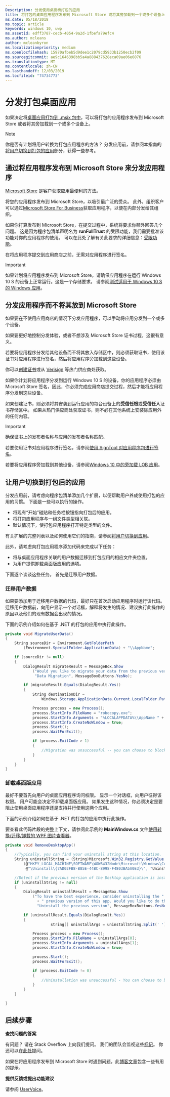 ```yaml
---
Description: 分发使用桌面桥打包的应用
title: 将打包的桌面应用程序发布到 Microsoft Store 或将其旁加载到一个或多个设备上。
ms.date: 05/18/2018
ms.topic: article
keywords: windows 10, uwp
ms.assetid: edff3787-cecb-4054-9a2d-1fbefa79efc4
ms.author: mcleans
author: mcleanbyron
ms.localizationpriority: medium
ms.openlocfilehash: 15970afbeb5d9dee1c2079cd5933b1250ecb2f09
ms.sourcegitcommit: ae9c1646398bb5a4a888437628eca09ae06e6076
ms.translationtype: MT
ms.contentlocale: zh-CN
ms.lasthandoff: 12/03/2019
ms.locfileid: "74734773"
---
```

# <a name="distribute-your-packaged-desktop-app"></a>分发打包桌面应用

如果决定将[桌面应用打包到 .msix 包中](/windows/msix/desktop/desktop-to-uwp-root)，可以将打包的应用程序发布到 Microsoft Store 或者将其旁加载到一个或多个设备上。

> [!NOTE]
> 你是否有计划将用户转换为打包应用程序的方法？ 分发应用前，请参阅本指南的[将用户切换到打包的应用](#transition-users)部分，获得一些参考。

## <a name="distribute-your-application-by-publishing-it-to-the-microsoft-store"></a>通过将应用程序发布到 Microsoft Store 来分发应用程序

[Microsoft Store](https://www.microsoft.com/store/apps) 是客户获取应用最便利的方法。

将您的应用程序发布到 Microsoft Store，以吸引最广泛的受众。 此外，组织客户可以通过[Microsoft Store For Business](https://businessstore.microsoft.com/store)获取应用程序，以便在内部分发给其组织。

如果你打算发布到 Microsoft Store，在提交过程中，系统将要求你额外回答几个问题。 这是因为程序包清单声明名为 **runFullTrust** 的受限功能，我们需要批准该功能对你的应用程序的使用。 可以在此处了解有关此要求的详细信息：[受限功能](/windows/uwp/packaging/app-capability-declarations#restricted-capabilities)。

在将应用程序提交到应用商店之前，无需对应用程序进行签名。

>[!IMPORTANT]
> 如果计划将应用程序发布到 Microsoft Store，请确保应用程序在运行 Windows 10 S 的设备上正常运行。这是一个存储要求。 请参阅[测试适用于 Windows 10 S 的 Windows 应用](/windows/msix/desktop/desktop-to-uwp-test-windows-s)。

<a id="side-load" />

## <a name="distribute-your-application-without-placing-it-onto-the-microsoft-store"></a>分发应用程序而不将其放到 Microsoft Store

如果要在不使用应用商店的情况下分发应用程序，可以手动将应用分发到一个或多个设备。

如果要更好地控制分发体验，或者不想涉及 Microsoft Store 证书过程，这很有意义。

若要将应用程序分发给其他设备而不将其放入存储区中，则必须获取证书，使用该证书对应用程序进行签名，然后将应用程序旁加载到这些设备。

你可以[创建证书](/windows/msix/package/create-certificate-package-signing)或从 [Verisign](https://www.verisign.com/) 等热门供应商处获取。

如果你计划将应用程序分发到运行 Windows 10 S 的设备，你的应用程序必须由 Microsoft Store 签名，因此，你必须完成应用商店提交过程，然后才能将应用程序分发到这些设备。

如果创建证书，则必须将其安装到运行应用的每台设备上的**受信任根**或**受信任人**证书存储区中。 如果从热门供应商处获取证书，则不必在其他系统上安装除应用外的任何内容。  

> [!IMPORTANT]
> 确保证书上的发布者名称与应用的发布者名称匹配。

若要使用证书对应用程序进行签名，请参阅[使用 SignTool 对应用程序包进行签名](/windows/msix/package/sign-app-package-using-signtool)。

若要将应用程序旁加载到其他设备，请参阅[Windows 10 中的旁加载 LOB 应用](/windows/application-management/sideload-apps-in-windows-10)。

<a id="transition-users" />

## <a name="transition-users-to-your-packaged-app"></a>让用户切换到打包后的应用

分发应用前，请考虑向程序包清单添加几个扩展，以便帮助用户养成使用打包的应用的习惯。 下面是一些可以执行的操作。

* 将现有“开始”磁贴和任务栏按钮指向打包后的应用。
* 将打包应用程序与一组文件类型相关联。
* 默认情况下，使打包应用程序打开特定类型的文件。

有关扩展的完整列表以及如何使用它们的指南，请参阅[将用户切换到应用](desktop-to-uwp-extensions.md#transition-users-to-your-app)。

此外，请考虑向打包应用程序添加代码来完成以下任务：

* 将与桌面应用程序关联的用户数据迁移到打包应用的相应文件夹位置。
* 为用户提供卸载桌面版应用的选项。

下面逐个谈谈这些任务。 首先是迁移用户数据。

### <a name="migrate-user-data"></a>迁移用户数据

如果要添加用于迁移用户数据的代码，最好只在首次启动应用程序时运行该代码。 迁移用户数据前，向用户显示一个对话框，解释将发生的情况、建议执行此操作的原因以及他们的现有数据会出现的情况。

下面的示例介绍如何在基于 .NET 的打包的应用中执行此操作。

```csharp
private void MigrateUserData()
{
    String sourceDir = Environment.GetFolderPath
        (Environment.SpecialFolder.ApplicationData) + "\\AppName";

    if (sourceDir != null)
    {
        DialogResult migrateResult = MessageBox.Show
            ("Would you like to migrate your data from the previous version of this app?",
             "Data Migration", MessageBoxButtons.YesNo);

        if (migrateResult.Equals(DialogResult.Yes))
        {
            String destinationDir =
                Windows.Storage.ApplicationData.Current.LocalFolder.Path + "\\AppName";

            Process process = new Process();
            process.StartInfo.FileName = "robocopy.exe";
            process.StartInfo.Arguments = "%LOCALAPPDATA%\\AppName " + destinationDir + " /move";
            process.StartInfo.CreateNoWindow = true;
            process.Start();
            process.WaitForExit();

            if (process.ExitCode > 1)
            {
                //Migration was unsuccessful -- you can choose to block/retry/other action
            }
        }
    }
}
```

### <a name="uninstall-the-desktop-version-of-your-app"></a>卸载桌面版应用

最好不要首先向用户的桌面应用程序询问权限。 显示一个对话框，向用户征得该权限。 用户可能会决定不卸载桌面版应用。 如果发生这种情况，你必须决定是要阻止使用桌面应用程序还是支持并行使用这两个应用。

下面的示例介绍如何在基于 .NET 的打包的应用中执行此操作。

要查看此代码片段的完整上下文，请参阅此示例的 **MainWindow.cs** 文件[使用转换/迁移/卸载的 WPF 图片查看器](https://github.com/Microsoft/DesktopBridgeToUWP-Samples/tree/master/Samples/DesktopAppTransition)。

```csharp
private void RemoveDesktopApp()
{              
    //Typically, you can find your uninstall string at this location.
    String uninstallString = (String)Microsoft.Win32.Registry.GetValue
        (@"HKEY_LOCAL_MACHINE\SOFTWARE\WOW6432Node\Microsoft\Windows\CurrentVersion" +
         @"\Uninstall\{7AD02FB8-B85E-44BC-8998-F4803BA5A0E3}\", "UninstallString", null);

    //Detect if the previous version of the Desktop application is installed.
    if (uninstallString != null)
    {
        DialogResult uninstallResult = MessageBox.Show
            ("To have the best experience, consider uninstalling the "
              + " previous version of this app. Would you like to do that now?",
              "Uninstall the previous version", MessageBoxButtons.YesNo);

        if (uninstallResult.Equals(DialogResult.Yes))
        {
                    string[] uninstallArgs = uninstallString.Split(' ');

            Process process = new Process();
            process.StartInfo.FileName = uninstallArgs[0];
            process.StartInfo.Arguments = uninstallArgs[1];
            process.StartInfo.CreateNoWindow = true;

            process.Start();
            process.WaitForExit();

            if (process.ExitCode != 0)
            {
                //Uninstallation was unsuccessful - You can choose to block the application here.
            }
        }
    }

}
```

## <a name="next-steps"></a>后续步骤

**查找问题的答案**

有问题？ 请在 Stack Overflow 上向我们提问。 我们的团队会监视这些[标记](https://stackoverflow.com/questions/tagged/project-centennial+or+desktop-bridge)。 你还可以在[此处](https://social.msdn.microsoft.com/Forums/en-US/home?filter=alltypes&sort=relevancedesc&searchTerm=%5BDesktop%20Converter%5D)提问。

如果在将应用程序发布到 Microsoft Store 时遇到问题，此[博客文章](https://blogs.msdn.microsoft.com/appconsult/2017/09/25/preparing-a-desktop-bridge-application-for-the-store-submission/)包含一些有用的提示。

**提供反馈或提出功能建议**

请参阅 [UserVoice](https://wpdev.uservoice.com/forums/110705-universal-windows-platform/category/161895-desktop-bridge-centennial)。

